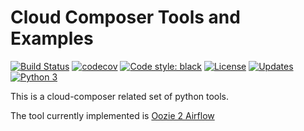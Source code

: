 <!--
  Copyright 2019 Google LLC

  Licensed under the Apache License, Version 2.0 (the "License");
  you may not use this file except in compliance with the License.
  You may obtain a copy of the License at

  http://www.apache.org/licenses/LICENSE-2.0

  Unless required by applicable law or agreed to in writing, software
  distributed under the License is distributed on an "AS IS" BASIS,
  WITHOUT WARRANTIES OR CONDITIONS OF ANY KIND, either express or implied.
  See the License for the specific language governing permissions and
  limitations under the License.
 -->

# Cloud Composer Tools and Examples

[![Build Status](https://travis-ci.org/GoogleCloudPlatform/cloud-composer.svg?branch=master)](https://travis-ci.org/GoogleCloudPlatform/cloud-composer)
[![codecov](https://codecov.io/gh/GoogleCloudPlatform/cloud-composer/branch/master/graph/badge.svg)](https://codecov.io/gh/GoogleCloudPlatform/cloud-composer)
[![Code style: black](https://img.shields.io/badge/code%20style-black-000000.svg)](https://github.com/ambv/black)
[![License](https://img.shields.io/badge/License-Apache%202.0-blue.svg)](https://opensource.org/licenses/Apache-2.0)
[![Updates](https://pyup.io/repos/github/GoogleCloudPlatform/cloud-composer/shield.svg)](https://pyup.io/repos/github/GoogleCloudPlatform/cloud-composer/)
[![Python 3](https://pyup.io/repos/github/GoogleCloudPlatform/cloud-composer/python-3-shield.svg)](https://pyup.io/repos/github/GoogleCloudPlatform/cloud-composer/)

This is a cloud-composer related set of python tools.

The tool currently implemented is [Oozie 2 Airflow](oozie-to-airflow/README.md)
